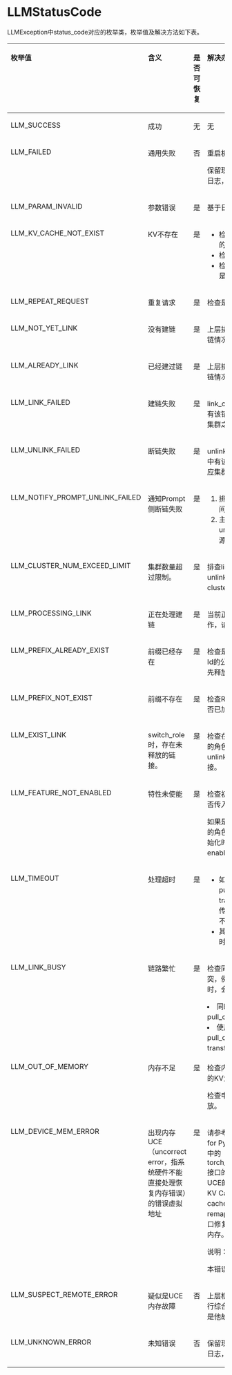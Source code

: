 # LLMStatusCode<a name="ZH-CN_TOPIC_0000002374252148"></a>

LLMException中status\_code对应的枚举类，枚举值及解决方法如下表。

<a name="table124618224416"></a>
<table><thead align="left"><tr id="row7246102215412"><th class="cellrowborder" valign="top" width="34.26342634263426%" id="mcps1.1.5.1.1"><p id="p324682215414"><a name="p324682215414"></a><a name="p324682215414"></a>枚举值</p>
</th>
<th class="cellrowborder" valign="top" width="18.421842184218423%" id="mcps1.1.5.1.2"><p id="p132471122448"><a name="p132471122448"></a><a name="p132471122448"></a>含义</p>
</th>
<th class="cellrowborder" valign="top" width="14.151415141514152%" id="mcps1.1.5.1.3"><p id="p26947289405"><a name="p26947289405"></a><a name="p26947289405"></a>是否可恢复</p>
</th>
<th class="cellrowborder" valign="top" width="33.16331633163316%" id="mcps1.1.5.1.4"><p id="p1385143414013"><a name="p1385143414013"></a><a name="p1385143414013"></a>解决办法</p>
</th>
</tr>
</thead>
<tbody><tr id="row579015813543"><td class="cellrowborder" valign="top" width="34.26342634263426%" headers="mcps1.1.5.1.1 "><p id="p67911835418"><a name="p67911835418"></a><a name="p67911835418"></a>LLM_SUCCESS</p>
</td>
<td class="cellrowborder" valign="top" width="18.421842184218423%" headers="mcps1.1.5.1.2 "><p id="p117912815412"><a name="p117912815412"></a><a name="p117912815412"></a>成功</p>
</td>
<td class="cellrowborder" valign="top" width="14.151415141514152%" headers="mcps1.1.5.1.3 "><p id="p7694192815408"><a name="p7694192815408"></a><a name="p7694192815408"></a>无</p>
</td>
<td class="cellrowborder" valign="top" width="33.16331633163316%" headers="mcps1.1.5.1.4 "><p id="p1785153464014"><a name="p1785153464014"></a><a name="p1785153464014"></a>无</p>
</td>
</tr>
<tr id="row024710221414"><td class="cellrowborder" valign="top" width="34.26342634263426%" headers="mcps1.1.5.1.1 "><p id="p19683111558"><a name="p19683111558"></a><a name="p19683111558"></a>LLM_FAILED</p>
</td>
<td class="cellrowborder" valign="top" width="18.421842184218423%" headers="mcps1.1.5.1.2 "><p id="p102471228410"><a name="p102471228410"></a><a name="p102471228410"></a>通用失败</p>
</td>
<td class="cellrowborder" valign="top" width="14.151415141514152%" headers="mcps1.1.5.1.3 "><p id="p56940282403"><a name="p56940282403"></a><a name="p56940282403"></a>否</p>
</td>
<td class="cellrowborder" valign="top" width="33.16331633163316%" headers="mcps1.1.5.1.4 "><p id="p1993462415105"><a name="p1993462415105"></a><a name="p1993462415105"></a>重启机器或容器。</p>
<p id="p585113454013"><a name="p585113454013"></a><a name="p585113454013"></a>保留现场，获取Host/Device日志，并备份。</p>
</td>
</tr>
<tr id="row1612782310553"><td class="cellrowborder" valign="top" width="34.26342634263426%" headers="mcps1.1.5.1.1 "><p id="p434764425510"><a name="p434764425510"></a><a name="p434764425510"></a>LLM_PARAM_INVALID</p>
</td>
<td class="cellrowborder" valign="top" width="18.421842184218423%" headers="mcps1.1.5.1.2 "><p id="p10127142312558"><a name="p10127142312558"></a><a name="p10127142312558"></a>参数错误</p>
</td>
<td class="cellrowborder" valign="top" width="14.151415141514152%" headers="mcps1.1.5.1.3 "><p id="p17694152824015"><a name="p17694152824015"></a><a name="p17694152824015"></a>是</p>
</td>
<td class="cellrowborder" valign="top" width="33.16331633163316%" headers="mcps1.1.5.1.4 "><p id="p1985034114010"><a name="p1985034114010"></a><a name="p1985034114010"></a>基于日志排查错误原因。</p>
</td>
</tr>
<tr id="row145793116555"><td class="cellrowborder" valign="top" width="34.26342634263426%" headers="mcps1.1.5.1.1 "><p id="p6134450175511"><a name="p6134450175511"></a><a name="p6134450175511"></a>LLM_KV_CACHE_NOT_EXIST</p>
</td>
<td class="cellrowborder" valign="top" width="18.421842184218423%" headers="mcps1.1.5.1.2 "><p id="p24578313550"><a name="p24578313550"></a><a name="p24578313550"></a>KV不存在</p>
</td>
<td class="cellrowborder" valign="top" width="14.151415141514152%" headers="mcps1.1.5.1.3 "><p id="p36941928104017"><a name="p36941928104017"></a><a name="p36941928104017"></a>是</p>
</td>
<td class="cellrowborder" valign="top" width="33.16331633163316%" headers="mcps1.1.5.1.4 "><a name="ul41054220297"></a><a name="ul41054220297"></a><ul id="ul41054220297"><li>检查对应全量侧报错日志中的请求是否完成。</li><li>检查是否存在重复拉取。</li><li>检查标记目标cache的参数是否错误。</li></ul>
</td>
</tr>
<tr id="row85851234105510"><td class="cellrowborder" valign="top" width="34.26342634263426%" headers="mcps1.1.5.1.1 "><p id="p684815220553"><a name="p684815220553"></a><a name="p684815220553"></a>LLM_REPEAT_REQUEST</p>
</td>
<td class="cellrowborder" valign="top" width="18.421842184218423%" headers="mcps1.1.5.1.2 "><p id="p20585103419552"><a name="p20585103419552"></a><a name="p20585103419552"></a>重复请求</p>
</td>
<td class="cellrowborder" valign="top" width="14.151415141514152%" headers="mcps1.1.5.1.3 "><p id="p4694528204019"><a name="p4694528204019"></a><a name="p4694528204019"></a>是</p>
</td>
<td class="cellrowborder" valign="top" width="33.16331633163316%" headers="mcps1.1.5.1.4 "><p id="p38513454011"><a name="p38513454011"></a><a name="p38513454011"></a>检查是否存在重复调用。</p>
</td>
</tr>
<tr id="row12475964223"><td class="cellrowborder" valign="top" width="34.26342634263426%" headers="mcps1.1.5.1.1 "><p id="p4475562222"><a name="p4475562222"></a><a name="p4475562222"></a>LLM_NOT_YET_LINK</p>
</td>
<td class="cellrowborder" valign="top" width="18.421842184218423%" headers="mcps1.1.5.1.2 "><p id="p4475136102213"><a name="p4475136102213"></a><a name="p4475136102213"></a>没有建链</p>
</td>
<td class="cellrowborder" valign="top" width="14.151415141514152%" headers="mcps1.1.5.1.3 "><p id="p1919453514410"><a name="p1919453514410"></a><a name="p1919453514410"></a>是</p>
</td>
<td class="cellrowborder" valign="top" width="33.16331633163316%" headers="mcps1.1.5.1.4 "><p id="p19854344400"><a name="p19854344400"></a><a name="p19854344400"></a>上层排查Decode与Prompt建链情况。</p>
</td>
</tr>
<tr id="row18538101717229"><td class="cellrowborder" valign="top" width="34.26342634263426%" headers="mcps1.1.5.1.1 "><p id="p853831792219"><a name="p853831792219"></a><a name="p853831792219"></a>LLM_ALREADY_LINK</p>
</td>
<td class="cellrowborder" valign="top" width="18.421842184218423%" headers="mcps1.1.5.1.2 "><p id="p1053811712212"><a name="p1053811712212"></a><a name="p1053811712212"></a>已经建过链</p>
</td>
<td class="cellrowborder" valign="top" width="14.151415141514152%" headers="mcps1.1.5.1.3 "><p id="p1069432820403"><a name="p1069432820403"></a><a name="p1069432820403"></a>是</p>
</td>
<td class="cellrowborder" valign="top" width="33.16331633163316%" headers="mcps1.1.5.1.4 "><p id="p58523416407"><a name="p58523416407"></a><a name="p58523416407"></a>上层排查Decode与Prompt建链情况。</p>
</td>
</tr>
<tr id="row8514112814227"><td class="cellrowborder" valign="top" width="34.26342634263426%" headers="mcps1.1.5.1.1 "><p id="p1151519282224"><a name="p1151519282224"></a><a name="p1151519282224"></a>LLM_LINK_FAILED</p>
</td>
<td class="cellrowborder" valign="top" width="18.421842184218423%" headers="mcps1.1.5.1.2 "><p id="p1051516282224"><a name="p1051516282224"></a><a name="p1051516282224"></a>建链失败</p>
</td>
<td class="cellrowborder" valign="top" width="14.151415141514152%" headers="mcps1.1.5.1.3 "><p id="p1369512813402"><a name="p1369512813402"></a><a name="p1369512813402"></a>是</p>
</td>
<td class="cellrowborder" valign="top" width="33.16331633163316%" headers="mcps1.1.5.1.4 "><p id="p88380322379"><a name="p88380322379"></a><a name="p88380322379"></a>link_clusters</a>第二个返回值中有该错误码时，需要检查对应集群之间的网络连接。</p>
</td>
</tr>
<tr id="row31771641152211"><td class="cellrowborder" valign="top" width="34.26342634263426%" headers="mcps1.1.5.1.1 "><p id="p1517719415223"><a name="p1517719415223"></a><a name="p1517719415223"></a>LLM_UNLINK_FAILED</p>
</td>
<td class="cellrowborder" valign="top" width="18.421842184218423%" headers="mcps1.1.5.1.2 "><p id="p4177164118223"><a name="p4177164118223"></a><a name="p4177164118223"></a>断链失败</p>
</td>
<td class="cellrowborder" valign="top" width="14.151415141514152%" headers="mcps1.1.5.1.3 "><p id="p66951228114014"><a name="p66951228114014"></a><a name="p66951228114014"></a>是</p>
</td>
<td class="cellrowborder" valign="top" width="33.16331633163316%" headers="mcps1.1.5.1.4 "><p id="p201342042133720"><a name="p201342042133720"></a><a name="p201342042133720"></a>unlink_clusters</a>第二个返回值中有该错误码时，需要检查对应集群之间的网络连接。</p>
</td>
</tr>
<tr id="row1444475042210"><td class="cellrowborder" valign="top" width="34.26342634263426%" headers="mcps1.1.5.1.1 "><p id="p11444125022210"><a name="p11444125022210"></a><a name="p11444125022210"></a>LLM_NOTIFY_PROMPT_UNLINK_FAILED</p>
</td>
<td class="cellrowborder" valign="top" width="18.421842184218423%" headers="mcps1.1.5.1.2 "><p id="p1844412502224"><a name="p1844412502224"></a><a name="p1844412502224"></a>通知Prompt侧断链失败</p>
</td>
<td class="cellrowborder" valign="top" width="14.151415141514152%" headers="mcps1.1.5.1.3 "><p id="p12695192824010"><a name="p12695192824010"></a><a name="p12695192824010"></a>是</p>
</td>
<td class="cellrowborder" valign="top" width="33.16331633163316%" headers="mcps1.1.5.1.4 "><a name="ol10774115212272"></a><a name="ol10774115212272"></a><ol id="ol10774115212272"><li>排查Decode与Prompt之间的网络连接。</li><li>主动调Prompt侧的unlink_clusters</a>清理残留资源。</li></ol>
</td>
</tr>
<tr id="row1035323914230"><td class="cellrowborder" valign="top" width="34.26342634263426%" headers="mcps1.1.5.1.1 "><p id="p103531139182316"><a name="p103531139182316"></a><a name="p103531139182316"></a>LLM_CLUSTER_NUM_EXCEED_LIMIT</p>
</td>
<td class="cellrowborder" valign="top" width="18.421842184218423%" headers="mcps1.1.5.1.2 "><p id="p123541439162312"><a name="p123541439162312"></a><a name="p123541439162312"></a>集群数量超过限制。</p>
</td>
<td class="cellrowborder" valign="top" width="14.151415141514152%" headers="mcps1.1.5.1.3 "><p id="p10695102884016"><a name="p10695102884016"></a><a name="p10695102884016"></a>是</p>
</td>
<td class="cellrowborder" valign="top" width="33.16331633163316%" headers="mcps1.1.5.1.4 "><p id="p485143413402"><a name="p485143413402"></a><a name="p485143413402"></a>排查link_clusters</a>和unlink_clusters</a>传入参数，clusters数量不能超过16。</p>
</td>
</tr>
<tr id="row16227125518239"><td class="cellrowborder" valign="top" width="34.26342634263426%" headers="mcps1.1.5.1.1 "><p id="p16227145510236"><a name="p16227145510236"></a><a name="p16227145510236"></a>LLM_PROCESSING_LINK</p>
</td>
<td class="cellrowborder" valign="top" width="18.421842184218423%" headers="mcps1.1.5.1.2 "><p id="p20227155152313"><a name="p20227155152313"></a><a name="p20227155152313"></a>正在处理建链</p>
</td>
<td class="cellrowborder" valign="top" width="14.151415141514152%" headers="mcps1.1.5.1.3 "><p id="p1669532874016"><a name="p1669532874016"></a><a name="p1669532874016"></a>是</p>
</td>
<td class="cellrowborder" valign="top" width="33.16331633163316%" headers="mcps1.1.5.1.4 "><p id="p18851734114016"><a name="p18851734114016"></a><a name="p18851734114016"></a>当前正在执行建链或断链操作，请稍后再试。</p>
</td>
</tr>
<tr id="row19105151319240"><td class="cellrowborder" valign="top" width="34.26342634263426%" headers="mcps1.1.5.1.1 "><p id="p151058134242"><a name="p151058134242"></a><a name="p151058134242"></a>LLM_PREFIX_ALREADY_EXIST</p>
</td>
<td class="cellrowborder" valign="top" width="18.421842184218423%" headers="mcps1.1.5.1.2 "><p id="p18106121312419"><a name="p18106121312419"></a><a name="p18106121312419"></a>前缀已经存在</p>
</td>
<td class="cellrowborder" valign="top" width="14.151415141514152%" headers="mcps1.1.5.1.3 "><p id="p2069552820406"><a name="p2069552820406"></a><a name="p2069552820406"></a>是</p>
</td>
<td class="cellrowborder" valign="top" width="33.16331633163316%" headers="mcps1.1.5.1.4 "><p id="p118510345405"><a name="p118510345405"></a><a name="p118510345405"></a>检查是否已加载过相同Prefix Id的公共前缀。如果是，需要先释放。</p>
</td>
</tr>
<tr id="row15898307246"><td class="cellrowborder" valign="top" width="34.26342634263426%" headers="mcps1.1.5.1.1 "><p id="p1458910303248"><a name="p1458910303248"></a><a name="p1458910303248"></a>LLM_PREFIX_NOT_EXIST</p>
</td>
<td class="cellrowborder" valign="top" width="18.421842184218423%" headers="mcps1.1.5.1.2 "><p id="p16589130102416"><a name="p16589130102416"></a><a name="p16589130102416"></a>前缀不存在</p>
</td>
<td class="cellrowborder" valign="top" width="14.151415141514152%" headers="mcps1.1.5.1.3 "><p id="p6695172864012"><a name="p6695172864012"></a><a name="p6695172864012"></a>是</p>
</td>
<td class="cellrowborder" valign="top" width="33.16331633163316%" headers="mcps1.1.5.1.4 "><p id="p13851234134010"><a name="p13851234134010"></a><a name="p13851234134010"></a>检查Request中的Prefix Id是否已加载过。</p>
</td>
</tr>
<tr id="row1532815012305"><td class="cellrowborder" valign="top" width="34.26342634263426%" headers="mcps1.1.5.1.1 "><p id="p1132850133016"><a name="p1132850133016"></a><a name="p1132850133016"></a>LLM_EXIST_LINK</p>
</td>
<td class="cellrowborder" valign="top" width="18.421842184218423%" headers="mcps1.1.5.1.2 "><p id="p183282010302"><a name="p183282010302"></a><a name="p183282010302"></a>switch_role时，存在未释放的链接。</p>
</td>
<td class="cellrowborder" valign="top" width="14.151415141514152%" headers="mcps1.1.5.1.3 "><p id="p20328100163011"><a name="p20328100163011"></a><a name="p20328100163011"></a>是</p>
</td>
<td class="cellrowborder" valign="top" width="33.16331633163316%" headers="mcps1.1.5.1.4 "><p id="p143284015303"><a name="p143284015303"></a><a name="p143284015303"></a>检查在切换当前LLMDataDist的角色前是否已经调用unlink_clusters</a>断开所有的链接。</p>
</td>
</tr>
<tr id="row119821824301"><td class="cellrowborder" valign="top" width="34.26342634263426%" headers="mcps1.1.5.1.1 "><p id="p9982162163017"><a name="p9982162163017"></a><a name="p9982162163017"></a>LLM_FEATURE_NOT_ENABLED</p>
</td>
<td class="cellrowborder" valign="top" width="18.421842184218423%" headers="mcps1.1.5.1.2 "><p id="p1898242163010"><a name="p1898242163010"></a><a name="p1898242163010"></a>特性未使能</p>
</td>
<td class="cellrowborder" valign="top" width="14.151415141514152%" headers="mcps1.1.5.1.3 "><p id="p189827283010"><a name="p189827283010"></a><a name="p189827283010"></a>是</p>
</td>
<td class="cellrowborder" valign="top" width="33.16331633163316%" headers="mcps1.1.5.1.4 "><p id="p46501596328"><a name="p46501596328"></a><a name="p46501596328"></a>检查初始化LLMDataDist时是否传入了必要option。</p>
<p id="p16269144333317"><a name="p16269144333317"></a><a name="p16269144333317"></a>如果是切换当前LLMDataDist的角色时抛出该异常，排查初始化时LLMConfig是否设置了enable_switch_role = True。</p>
</td>
</tr>
<tr id="row15443154412310"><td class="cellrowborder" valign="top" width="34.26342634263426%" headers="mcps1.1.5.1.1 "><p id="p1044310442234"><a name="p1044310442234"></a><a name="p1044310442234"></a>LLM_TIMEOUT</p>
</td>
<td class="cellrowborder" valign="top" width="18.421842184218423%" headers="mcps1.1.5.1.2 "><p id="p17443344192314"><a name="p17443344192314"></a><a name="p17443344192314"></a>处理超时</p>
</td>
<td class="cellrowborder" valign="top" width="14.151415141514152%" headers="mcps1.1.5.1.3 "><p id="p844384413234"><a name="p844384413234"></a><a name="p844384413234"></a>是</p>
</td>
<td class="cellrowborder" valign="top" width="33.16331633163316%" headers="mcps1.1.5.1.4 "><a name="ul02175372013"></a><a name="ul02175372013"></a><ul id="ul02175372013"><li>如果是pull_cache</a>、pull_blocks</a>、transfer_cache_async</a>等传输相关接口报错，该链路不可恢复，需重新建链。</li><li>其他接口报该异常，加大超时时间并重试。</li></ul>
</td>
</tr>
<tr id="row4762643192212"><td class="cellrowborder" valign="top" width="34.26342634263426%" headers="mcps1.1.5.1.1 "><p id="p11762843132215"><a name="p11762843132215"></a><a name="p11762843132215"></a>LLM_LINK_BUSY</p>
</td>
<td class="cellrowborder" valign="top" width="18.421842184218423%" headers="mcps1.1.5.1.2 "><p id="p276254302213"><a name="p276254302213"></a><a name="p276254302213"></a>链路繁忙</p>
</td>
<td class="cellrowborder" valign="top" width="14.151415141514152%" headers="mcps1.1.5.1.3 "><p id="p117621143162216"><a name="p117621143162216"></a><a name="p117621143162216"></a>是</p>
</td>
<td class="cellrowborder" valign="top" width="33.16331633163316%" headers="mcps1.1.5.1.4 "><p id="p17762184310222"><a name="p17762184310222"></a><a name="p17762184310222"></a>检查同时调用的接口是否有冲突，例如：同时调用如下接口时，会报该错误码。</p>
<li>同时调用unlink</a>和pull_cache</a>。
</li><li>使用相同链路同时调用pull_cache</a>和transfer_cache_async</a>。</li></ul>
</td>
</tr>
<tr id="row13117497241"><td class="cellrowborder" valign="top" width="34.26342634263426%" headers="mcps1.1.5.1.1 "><p id="p22184952412"><a name="p22184952412"></a><a name="p22184952412"></a>LLM_OUT_OF_MEMORY</p>
</td>
<td class="cellrowborder" valign="top" width="18.421842184218423%" headers="mcps1.1.5.1.2 "><p id="p62849192410"><a name="p62849192410"></a><a name="p62849192410"></a>内存不足</p>
</td>
<td class="cellrowborder" valign="top" width="14.151415141514152%" headers="mcps1.1.5.1.3 "><p id="p2294952415"><a name="p2294952415"></a><a name="p2294952415"></a>是</p>
</td>
<td class="cellrowborder" valign="top" width="33.16331633163316%" headers="mcps1.1.5.1.4 "><p id="p1675154613254"><a name="p1675154613254"></a><a name="p1675154613254"></a>检查内存池是否足够容纳申请的KV大小。</p>
<p id="p12114932415"><a name="p12114932415"></a><a name="p12114932415"></a>检查申请的内存是否没有释放。</p>
</td>
</tr>
<tr id="row145964718194"><td class="cellrowborder" valign="top" width="34.26342634263426%" headers="mcps1.1.5.1.1 "><p id="p65976791916"><a name="p65976791916"></a><a name="p65976791916"></a>LLM_DEVICE_MEM_ERROR</p>
</td>
<td class="cellrowborder" valign="top" width="18.421842184218423%" headers="mcps1.1.5.1.2 "><p id="p86801366195"><a name="p86801366195"></a><a name="p86801366195"></a>出现内存UCE（uncorrect error，指系统硬件不能直接处理恢复内存错误）的错误虚拟地址</p>
</td>
<td class="cellrowborder" valign="top" width="14.151415141514152%" headers="mcps1.1.5.1.3 "><p id="p155971670190"><a name="p155971670190"></a><a name="p155971670190"></a>是</p>
</td>
<td class="cellrowborder" valign="top" width="33.16331633163316%" headers="mcps1.1.5.1.4 "><p id="p12312104312411"><a name="p12312104312411"></a><a name="p12312104312411"></a>请参考<span id="ph963712461518"><a name="ph963712461518"></a><a name="ph963712461518"></a>《Ascend Extension for PyTorch 自定义API参考》</span>中的torch_npu.npu.restart_device接口的说明获取并修复内存UCE的错误虚拟地址。如果是KV Cache内存，需要再调用cache manager的remap_registered_memory</a>接口修复注册给网卡的KV Cache内存。</p>
<div class="note" id="note17365201515316"><a name="note17365201515316"></a><a name="note17365201515316"></a><span class="notetitle"> 说明： </span><div class="notebody"><p id="p133650151335"><a name="p133650151335"></a><a name="p133650151335"></a>本错误码为预留，暂不支持。</p>
</div></div>
</td>
</tr>
<tr id="row1030133172215"><td class="cellrowborder" valign="top" width="34.26342634263426%" headers="mcps1.1.5.1.1 "><p id="p530115317223"><a name="p530115317223"></a><a name="p530115317223"></a>LLM_SUSPECT_REMOTE_ERROR</p>
</td>
<td class="cellrowborder" valign="top" width="18.421842184218423%" headers="mcps1.1.5.1.2 "><p id="p1032419212320"><a name="p1032419212320"></a><a name="p1032419212320"></a>疑似是UCE内存故障</p>
</td>
<td class="cellrowborder" valign="top" width="14.151415141514152%" headers="mcps1.1.5.1.3 "><p id="p33011936223"><a name="p33011936223"></a><a name="p33011936223"></a>否</p>
</td>
<td class="cellrowborder" valign="top" width="33.16331633163316%" headers="mcps1.1.5.1.4 "><p id="p1586415339239"><a name="p1586415339239"></a><a name="p1586415339239"></a>上层框架需要结合其它故障进行综合判断是UCE内存故障还是他故障。</p>
</td>
</tr>
<tr id="row14741204713015"><td class="cellrowborder" valign="top" width="34.26342634263426%" headers="mcps1.1.5.1.1 "><p id="p162864718254"><a name="p162864718254"></a><a name="p162864718254"></a>LLM_UNKNOWN_ERROR</p>
</td>
<td class="cellrowborder" valign="top" width="18.421842184218423%" headers="mcps1.1.5.1.2 "><p id="p192861074257"><a name="p192861074257"></a><a name="p192861074257"></a>未知错误</p>
</td>
<td class="cellrowborder" valign="top" width="14.151415141514152%" headers="mcps1.1.5.1.3 "><p id="p1669514284402"><a name="p1669514284402"></a><a name="p1669514284402"></a>否</p>
</td>
<td class="cellrowborder" valign="top" width="33.16331633163316%" headers="mcps1.1.5.1.4 "><p id="p149401316470"><a name="p149401316470"></a><a name="p149401316470"></a>保留现场，获取Host/Device日志，并备份。</p>
</td>
</tr>
</tbody>
</table>

